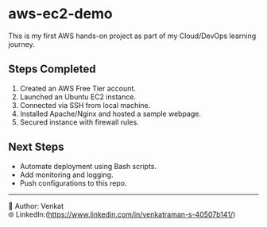 # aws-ec2-demo
This is my first AWS hands-on project as part of my Cloud/DevOps learning journey.

## Steps Completed
1. Created an AWS Free Tier account.
2. Launched an Ubuntu EC2 instance.
3. Connected via SSH from local machine.
4. Installed Apache/Nginx and hosted a sample webpage.
5. Secured instance with firewall rules.

## Next Steps
- Automate deployment using Bash scripts.
- Add monitoring and logging.
- Push configurations to this repo.

---

📌 Author: Venkat  
🌐 LinkedIn:(https://www.linkedin.com/in/venkatraman-s-40507b141/)
